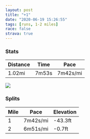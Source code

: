 ```yaml
---
layout: post
title: "+1"
date: "2020-06-19 15:26:55"
tags: [runs, 1-2 miles]
race: false
strava: true
---
```


### Stats

| Distance | Time | Pace |
|----------|------|------|
|1.02mi|7m53s|7m42s/mi|

<img src='https://maps.googleapis.com/maps/api/staticmap?maptype=roadmap&path=enc:sgywFrvpbMLJDNFHf@PLCDB`@VDFFPB?DBFPFBJRDB\DV`@FRJFHRLJP?RFX@DF?PFRPLF@JJPHL@VPFVFNNJNPNHD?TJH@FAB@d@h@j@\R`@@RFHVFLF`@b@d@L`@TJ?TDJ?FCTBHGF@`@n@RPTJFF?NPT\RPBFCLDJZTJVZPN\L^B^JFj@FJD?RTLXRR@PJVlAh@j@HDDb@BJDLTh@NPBd@h@ZPF@LHJTJ`@HPb@ZNBL@BCLBb@GRJF\FJTLLAXFn@KDDNBHPD?FDNRRHPRIv@CbAM^CPDNFr@INBHCHMFAHEF?P@NCDAFY\?NDLJLb@t@AT@LED?D?f@AFSJSTWb@Op@&key=AIzaSyC1MId7bFpkLXNAaYhBSTb8jLyiSqzbDtM&size=800x800&markers=color:yellow|label:S|40.76682,-73.98266&markers=color:green|label:F|40.75697000000002,-73.99387000000006'>

### Splits

| Mile | Pace | Elevation |
|------|------|-----------|
|1|7m42s/mi|-43.3ft|
|2|6m51s/mi|-0.7ft|
